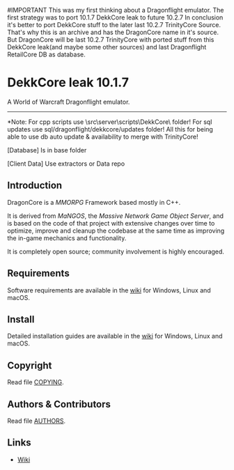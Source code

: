 #IMPORTANT
This was my first thinking about a Dragonflight emulator. The first strategy was to port 10.1.7 DekkCore leak to future 10.2.7
In conclusion it's better to port DekkCore stuff to the later last 10.2.7 TrinityCore Source. That's why this is an archive and has the DragonCore name in it's source.
But DragonCore will be last 10.2.7 TrinityCore with ported stuff from this DekkCore leak(and maybe some other sources) and last Dragonflight RetailCore DB as database.

# DekkCore leak 10.1.7
A World of Warcraft Dragonflight emulator.

--------------

*Note:
For cpp scripts use \src\server\scripts\DekkCore\ folder!
For sql updates use sql/dragonflight/dekkcore/updates folder!
All this for being able to use db auto update & availability to merge with TrinityCore!

[Database]
Is in base folder

[Client Data]
Use extractors or Data repo

## Introduction

DragonCore is a *MMORPG* Framework based mostly in C++.

It is derived from *MaNGOS*, the *Massive Network Game Object Server*, and is
based on the code of that project with extensive changes over time to optimize,
improve and cleanup the codebase at the same time as improving the in-game
mechanics and functionality.

It is completely open source; community involvement is highly encouraged.


## Requirements


Software requirements are available in the [wiki](https://trinitycore.info/en/install/requirements) for
Windows, Linux and macOS.


## Install

Detailed installation guides are available in the [wiki](https://trinitycore.info/en/home) for
Windows, Linux and macOS.


## Copyright
Read file [COPYING](COPYING).


## Authors &amp; Contributors

Read file [AUTHORS](AUTHORS).


## Links

* [Wiki](https://www.trinitycore.info)
